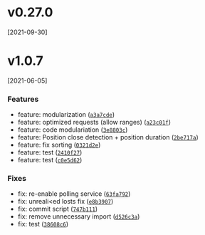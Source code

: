 # v0.27.0
[2021-09-30]

# v1.0.7
[2021-06-05]

### Features

* feature: modularization ([`a3a7cde`](https://github.com/colxi/lickui/commit/a3a7cde729cc309e1f801d2a17033d45af6f18e8))
* feature: optimized requests (allow ranges) ([`a23c01f`](https://github.com/colxi/lickui/commit/a23c01fb700462e48d73d7b455dfa64a4b0c3737))
* feature: code modulariation ([`3e8803c`](https://github.com/colxi/lickui/commit/3e8803c34125bd88f3a4512538b184f626567453))
* feature: Position close detection + position duration ([`2be717a`](https://github.com/colxi/lickui/commit/2be717a9dadec0f5f8231e1851cc9f223bb994b3))
* feature: fix sorting ([`0321d2e`](https://github.com/colxi/lickui/commit/0321d2ef53ff677c402aa5ce3b4aad1ba2adb246))
* feature: test ([`2410f27`](https://github.com/colxi/lickui/commit/2410f27aedcf01c115550b869c4857ff7980fbe3))
* feature: test ([`c0e5d62`](https://github.com/colxi/lickui/commit/c0e5d6281689fd0a5d5874927b0c17e5806e6a28))

### Fixes

* fix: re-enable polling service ([`63fa792`](https://github.com/colxi/lickui/commit/63fa792e370f95a89ad207c92fc33ecd121724b9))
* fix: unreali&lt;ed losts fix ([`e8b3907`](https://github.com/colxi/lickui/commit/e8b3907f259d737c430aa7173727151b2bf1efb6))
* fix: commit script ([`747b111`](https://github.com/colxi/lickui/commit/747b111b489b38008c954af3110b3a5ec3857255))
* fix: remove unnecessary import ([`d526c3a`](https://github.com/colxi/lickui/commit/d526c3a9487fc7df8ff0263b34bd3f5040cf254c))
* fix: test ([`38608c6`](https://github.com/colxi/lickui/commit/38608c62e094ddc35f36060ba451dd88708a6c3e))
